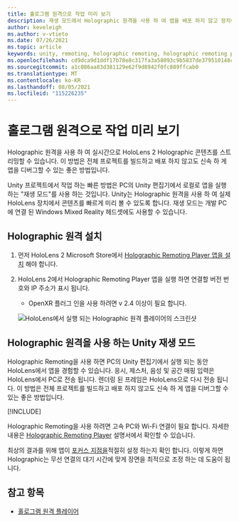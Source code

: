 ```yaml
---
title: 홀로그램 원격으로 작업 미리 보기
description: 재생 모드에서 Holographic 원격을 사용 하 여 앱을 배포 하지 않고 장치에서 응용 프로그램 변경 내용을 미리 봅니다.
author: keveleigh
ms.author: v-vtieto
ms.date: 07/26/2021
ms.topic: article
keywords: unity, remoting, holographic remoting, holographic remoting player, HoloLens, mixed reality 헤드셋, windows mixed reality 헤드셋, 가상 현실 헤드셋, unity 재생 모드
ms.openlocfilehash: cd9dca9d1ddf17b78e8c317fa3a58093c9b5837de379510148c6e645b31120ca
ms.sourcegitcommit: a1c086aa83d381129e62f9d8942f0fc889ffcab0
ms.translationtype: MT
ms.contentlocale: ko-KR
ms.lasthandoff: 08/05/2021
ms.locfileid: "115226235"
---
```

# <a name="preview-your-work-with-holographic-remoting"></a>홀로그램 원격으로 작업 미리 보기

Holographic 원격을 사용 하 여 실시간으로 HoloLens 2 Holographic 콘텐츠를 스트리밍할 수 있습니다. 이 방법은 전체 프로젝트를 빌드하고 배포 하지 않고도 신속 하 게 앱을 디버그할 수 있는 좋은 방법입니다. 

Unity 프로젝트에서 작업 하는 빠른 방법은 PC의 Unity 편집기에서 로컬로 앱을 실행 하는 "재생 모드"를 사용 하는 것입니다. Unity는 Holographic 원격을 사용 하 여 실제 HoloLens 장치에서 콘텐츠를 빠르게 미리 볼 수 있도록 합니다. 재생 모드는 개발 PC에 연결 된 Windows Mixed Reality 헤드셋에도 사용할 수 있습니다.

## <a name="holographic-remoting-setup"></a>Holographic 원격 설치

1. 먼저 HoloLens 2 Microsoft Store에서 [Holographic Remoting Player 앱을 설치](https://www.microsoft.com/store/productId/9NBLGGH4SV40) 해야 합니다.
2. HoloLens 2에서 Holographic Remoting Player 앱을 실행 하면 연결할 버전 번호와 IP 주소가 표시 됩니다.
    * OpenXR 플러그 인을 사용 하려면 v 2.4 이상이 필요 합니다.

    ![HoloLens에서 실행 되는 Holographic 원격 플레이어의 스크린샷](images/openxr-features-img-01.png)

## <a name="unity-play-mode-with-holographic-remoting"></a>Holographic 원격을 사용 하는 Unity 재생 모드

Holographic Remoting을 사용 하면 PC의 Unity 편집기에서 실행 되는 동안 HoloLens에서 앱을 경험할 수 있습니다. 응시, 제스처, 음성 및 공간 매핑 입력은 HoloLens에서 PC로 전송 됩니다. 렌더링 된 프레임은 HoloLens으로 다시 전송 됩니다. 이 방법은 전체 프로젝트를 빌드하고 배포 하지 않고도 신속 하 게 앱을 디버그할 수 있는 좋은 방법입니다.

[!INCLUDE[](includes/unity-play-mode.md)]

Holographic Remoting을 사용 하려면 고속 PC와 Wi-Fi 연결이 필요 합니다. 자세한 내용은 [Holographic Remoting Player](../platform-capabilities-and-apis/holographic-remoting-player.md) 설명서에서 확인할 수 있습니다.

최상의 결과를 위해 앱이 [포커스 지점을](focus-point-in-unity.md)적절히 설정 하는지 확인 합니다. 이렇게 하면 Holographic는 무선 연결의 대기 시간에 맞게 장면을 최적으로 조정 하는 데 도움이 됩니다.

## <a name="see-also"></a>참고 항목

* [홀로그램 원격 플레이어](../platform-capabilities-and-apis/holographic-remoting-player.md)
